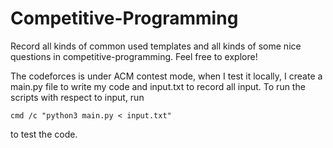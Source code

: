 # Competitive-Programming
Record all kinds of common used templates and all kinds of some nice questions in competitive-programming. Feel free to explore!

The codeforces is under ACM contest mode, when I test it locally, I create a main.py file to write my code and input.txt to record all input.
To run the scripts with respect to input, run
```shell
cmd /c "python3 main.py < input.txt"
```
to test the code.